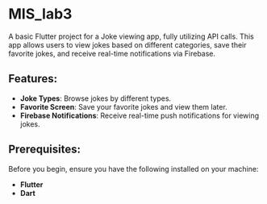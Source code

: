 # MIS_lab3

A basic Flutter project for a Joke viewing app, fully utilizing API calls. This app allows users to view jokes based on different categories, save their favorite jokes, and receive real-time notifications via Firebase.

## Features:
- **Joke Types**: Browse jokes by different types.
- **Favorite Screen**: Save your favorite jokes and view them later.
- **Firebase Notifications**: Receive real-time push notifications for viewing jokes.

## Prerequisites:
Before you begin, ensure you have the following installed on your machine:

- **Flutter**
- **Dart** 
